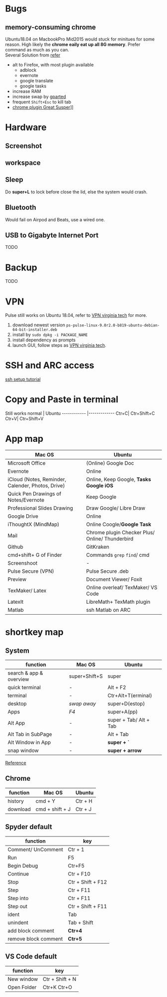 # Bugs
## memory-consuming chrome
Ubuntu18.04 on MacbookPro Mid2015 would stuck for minitues for some reason. High likely the __chrome eaily eat up all 8G memory__. Prefer command as much as you can.  
Several Solution from [refer](https://askubuntu.com/questions/817966/google-chrome-will-take-up-my-memory-to-the-point-where-it-causes-my-computer-to/817995)  
* alt to Firefox, with most plugin available
    * adblock
    * evernote
    * google translate 
    * google tasks 
* increase RAM  
* increase swap by [gparted]()  
* frequent `Shift+Esc` to kill tab  
* [chrome plugin Great Susper](https://chrome.google.com/webstore/detail/the-great-suspender/klbibkeccnjlkjkiokjodocebajanakg?hl=en)]]



# Hardware

## Screenshot

## workspace


## Sleep
Do __super+L__ to lock before close the lid, else the system would crash.




## Bluetooth
Would fail on Airpod and Beats, use a wired one.

## USB to Gigabyte Internet Port
TODO

# Backup
TODO

# 

# VPN
Pulse still works on Ubuntu 18.04, refer to [VPN virginia tech](https://vt4help.service-now.com/sp?id=kb_article&sys_id=d5496fca0f8b4200d3254b9ce1050ee5#linux) for more.
1. download newest version ` ps-pulse-linux-9.0r2.0-b819-ubuntu-debian-64-bit-installer.deb
`
2. install by `sudo dpkg -i PACKAGE_NAME`
3. install dependency as prompts
4. launch GUI, follow steps as [VPN virginia tech](https://vt4help.service-now.com/sp?id=kb_article&sys_id=d5496fca0f8b4200d3254b9ce1050ee5#linux).


# SSH and ARC access
[ssh setup tutorial](https://github.com/yujianyuanhaha/blog/blob/master/source/_posts/tutorial/ssh.md)


# Copy and Paste in terminal
Still works
normal  | Ubuntu 
------------ |-------------
Ctr+C| Ctr+Shift+C
Ctr+V| Ctr+Shift+V


# App map
Mac OS | Ubuntu
------------ | -------------
Microsoft Office | (Online) Google Doc
Evernote | Online
iCloud (Notes, Reminder, Calender, Photos, Drive) | Online, Keep Google, __Tasks Google iOS__
Quick Pen Drawings of Notes/Evernote | Keep Google
Professional Slides Drawing | Draw Google/ Libre Draw
Google Drive | Online
iThoughtX (MindMap) | Online Coogle/__Google Task__
Mail | Chrome plugin Checker Plus/ Online/ Thunderbird
Github | GitKraken
cmd+shift+ G of Finder | Commands `grep` `find`/ cmd
Screenshoot | -
Pulse Secure (VPN) | Pulse Secure .deb
Preview | Document Viewer/ Foxit
TexMaker/ Latex | Online overleaf/ TexMaker/ VS Code
LatexIt | LibreMath+ TexMath plugin
Matlab | ssh Matlab on ARC 

# shortkey map

## System

function | Mac OS | Ubuntu 
------------ |------------ | -------------
search & app & overview | super+Shift+S | super
quick terminal | - | Alt + F2
terminal | - | Ctr+Alt+T(erminal)
desktop | _swap away_ |super+D(estop)
Apps | _F4_ | super+A(pp)
Alt App | - | super + Tab/ Alt + Tab
Alt Tab in SubPage | - | Alt + Tab
Alt Window in App| - | __super + `__
snap window | - | __super + arrow__

[Reference](https://itsfoss.com/ubuntu-shortcuts/)




## Chrome
function | Mac OS | Ubuntu 
------------ |------------ | -------------
history | cmd + Y | Ctr + H
download | cmd + shift + J | Ctr + J



## Spyder default
function  | key
------------ |-------------
Comment/ UnComment | Ctr + 1
Run | F5
Begin Debug| Ctr+F5
Continue | Ctr + F10
Stop | Ctr + Shift + F12
Step | Ctr + F11
Step into | Ctr + F11
Step out | Ctr + Shift + F11
ident | Tab
unindent | Tab + Shift
add block comment | __Ctr+4__
remove block comment | __Ctr+5__
 


## VS Code default
function  | key
------------ |-------------
New window | Ctr + Shift + N
Open Folder | Ctr+K Ctr+O